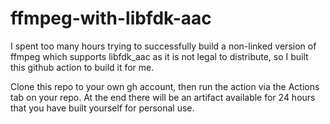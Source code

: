 # ffmpeg-with-libfdk-aac


I spent too many hours trying to successfully build a non-linked version of ffmpeg which supports libfdk_aac as it is not legal to distribute, so I built this github action to build it for me.

Clone this repo to your own gh account, then run the action via the Actions tab on your repo. At the end there will be an artifact available for 24 hours that you have built yourself for personal use.
